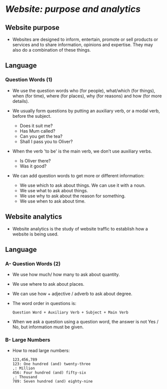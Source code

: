 # ***Website: purpose and analytics***
## Website purpose
- Websites are designed to inform, entertain, promote or sell products or services and to share information, opinions and expertise. They may also do a combination of these things.

## Language
### Question Words (1)
- We use the question words who (for people), what/which (for things), when (for time), where (for places), why (for reasons) and how (for more details).
- We usually form questions by putting an auxiliary verb, or a modal verb, before the subject.
  - Does it suit me?
  - Has Mum called?
  - Can you get the tea?
  - Shall I pass you to Oliver?

- When the verb 'to be' is the main verb, we don’t use auxiliary verbs.
  - Is Oliver there?
  - Was it good?

- We can add question words to get more or different information:
  - We use which to ask about things. We can use it with a noun.
  - We use what to ask about things.
  - We use why to ask about the reason for something.
  - We use when to ask about time. 

## Website analytics
- Website analytics is the study of website traffic to establish how a website is being used.

## Language
### A- Question Words (2)
- We use how much/ how many to ask about quantity.
- We use where to ask about places.
- We can use how + adjective / adverb to ask about degree.

- The word order in questions is:

      Question Word + Auxiliary Verb + Subject + Main Verb
- When we ask a question using a question word, the answer is not Yes / No, but information must be given.

### B- Large Numbers
- How to read large numbers:

      123,456,789
      123: One hundred (and) twenty-three
      ,: Million
      456: Four hundred (and) fifty-six
      ,: Thousand
      789: Seven hundred (and) eighty-nine



